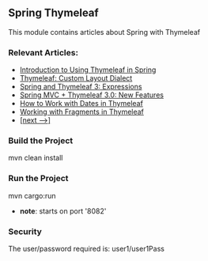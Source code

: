 ## Spring Thymeleaf 

This module contains articles about Spring with Thymeleaf

### Relevant Articles: 
- [Introduction to Using Thymeleaf in Spring](https://www.baeldung.com/thymeleaf-in-spring-mvc)
- [Thymeleaf: Custom Layout Dialect](https://www.baeldung.com/thymeleaf-spring-layouts)
- [Spring and Thymeleaf 3: Expressions](https://www.baeldung.com/spring-thymeleaf-3-expressions)
- [Spring MVC + Thymeleaf 3.0: New Features](https://www.baeldung.com/spring-thymeleaf-3)
- [How to Work with Dates in Thymeleaf](https://www.baeldung.com/dates-in-thymeleaf)
- [Working with Fragments in Thymeleaf](https://www.baeldung.com/spring-thymeleaf-fragments)
- [[next -->]](/spring-thymeleaf-2)

### Build the Project

mvn clean install

### Run the Project

mvn cargo:run
- **note**: starts on port '8082'

### Security
The user/password required is: user1/user1Pass
